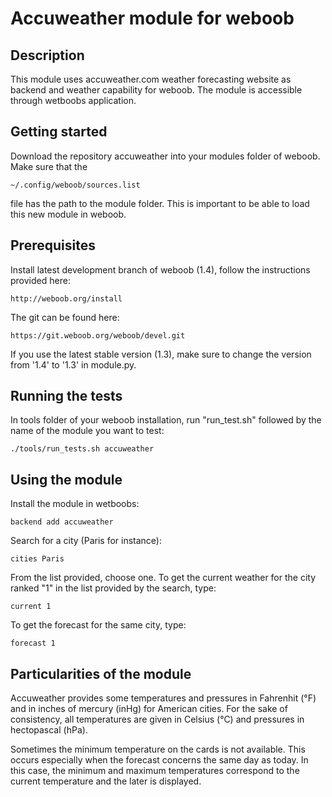 # Accuweather module for weboob
## Description
This module uses accuweather.com weather forecasting website as backend and weather capability for weboob. The module is accessible through wetboobs application.

## Getting started
Download the repository accuweather into your modules folder of weboob. Make sure that the 

```
~/.config/weboob/sources.list
```

 file has the path to the module folder. This is important to be able to load this new module in weboob.

## Prerequisites
Install latest development branch of weboob (1.4), follow the instructions provided here:

```
http://weboob.org/install
```

The git can be found here:

```
https://git.weboob.org/weboob/devel.git
```

If you use the latest stable version (1.3), make sure to change the version from '1.4' to '1.3' in module.py.

## Running the tests
In tools folder of your weboob installation, run "run_test.sh" followed by the name of the module you want to test:

```
./tools/run_tests.sh accuweather
```

## Using the module
Install the module in wetboobs:

```
backend add accuweather
```

Search for a city (Paris for instance):

```
cities Paris
```

From the list provided, choose one. To get the current weather for the city ranked "1" in the list provided by the search, type:

```
current 1
```

To get the forecast for the same city, type:

```
forecast 1
```

## Particularities of the module
Accuweather provides some temperatures and pressures in Fahrenhit (°F) and in inches of mercury (inHg) for American cities. For the sake of consistency, all temperatures are given in Celsius (°C) and pressures in hectopascal (hPa).

Sometimes the minimum temperature on the cards is not available. This occurs especially when the forecast concerns the same day as today. In this case, the minimum and maximum temperatures correspond to the current temperature and the later is displayed.

